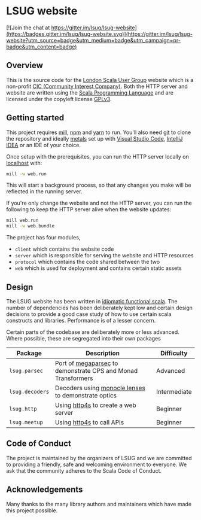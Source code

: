 # LSUG website

[![Join the chat at https://gitter.im/lsug/lsug-website](https://badges.gitter.im/lsug/lsug-website.svg)](https://gitter.im/lsug/lsug-website?utm_source=badge&utm_medium=badge&utm_campaign=pr-badge&utm_content=badge)

## Overview

This is the source code for the [London Scala User Group](https://www.lsug.org) website which
is a non-profit [CIC (Community Interest Company)](https://www.gov.uk/government/organisations/office-of-the-regulator-of-community-interest-companies).
Both the HTTP server and website are written using the [Scala Programming Language](https://www.scala-lang.org/)
and are licensed under the copyleft license [GPLv3](https://www.gnu.org/licenses/gpl-3.0.en.html).

## Getting started

This project requires [mill](http://www.lihaoyi.com/mill/), [npm](https://www.npmjs.com/) and [yarn](https://yarnpkg.com/)
to run. You'll also need [git](https://git-scm.com/) to clone the repository and ideally [metals](https://scalameta.org/metals/)
set up with [Visual Studio Code](https://code.visualstudio.com/), [IntelliJ IDEA](https://www.jetbrains.com/idea/) or an IDE
of your choice.

Once setup with the prerequisites, you can run the HTTP server locally on [localhost](http://localhost:8080) with:

```sh
mill -w web.run
```

This will start a background process, so that any changes you make will be reflected in the running server.

If you're only change the website and not the HTTP server, you can run the following to keep the HTTP server alive
when the website updates:

```sh
mill web.run
mill -w web.bundle
```

The project has four modules,

 - `client` which contains the website code
 - `server` which is responsible for serving the website and HTTP resources
 - `protocol` which contains the code shared between the two
 - `web` which is used for deployment and contains certain static assets

## Design

The LSUG website has been written in [idiomatic functional scala](https://en.wikipedia.org/wiki/Functional_programming).
The number of dependencies has been deliberately kept low and certain design decisions to provide a good
case study of how to use certain scala constructs and libraries. Performance is of a lesser concern.

Certain parts of the codebase are deliberately more or less advanced. Where possible, these
are segregated into their own packages

| Package           | Description                                                                                                           | Difficulty     |
| ----------------- | --------------------------------------------------------------------------------------------------------------------- | -------------- |
| `lsug.parsec`     | Port of [megaparsec](https://hackage.haskell.org/package/megaparsec) to demonstrate CPS and Monad Transformers        | Advanced       |
| `lsug.decoders`   | Decoders using [monocle lenses](https://julien-truffaut.github.io/Monocle/) to demonstrate optics                     | Intermediate   |
| `lsug.http`       | Using [http4s](https://http4s.org/) to create a web server                                                            | Beginner       |
| `lsug.meetup`     | Using [http4s](https://http4s.org/) to call APIs                                                                      | Beginner       |



## Code of Conduct

The project is maintained by the organizers of LSUG and we are committed to providing a friendly,
safe and welcoming environment to everyone. We ask that the community adheres to the Scala Code
of Conduct.


## Acknowledgements

Many thanks to the many library authors and maintainers which have made this project possible.
